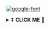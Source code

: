 <a href="https://bit.ly/3lC8I7t"><img src="https://www.linkpicture.com/q/fcdc7ab90b2edba6f511576b1be7e11d.png" alt="google-font" border="0"></a>

<details>
    <summary>⏬ <b>CLICK ME 🤗</b></summary>

<div align="center">
  
## [![Typing SVG](https://readme-typing-svg.herokuapp.com?font=Times&color=899AFF&size=25&lines=taurus+Whatsapp+Bot;With+Tons+of+features;Complete+Malayalam+content;Best+Bgm+Bot;Edited+from+WhatsAsena;Made+By+muhammed-usrbot)](https://bit.ly/3lC8I7t)


  <a href="https://youtu.be/iRLphwWvxrs" target="blank"><img align="center" src="TEFXG.gif" height="200" width="200" /></a>
</p>
  
  <p align="center">
<a href="#"><img title="taurus-bot" src="https://img.shields.io/badge/taurus-bot-green?colorA=&colorB=899AFF&style=for-the-badge"></a>
</p>
  <p align="center">
<a href="https://github.com/muhammed-usrbot"><img title="Author" src="https://img.shields.io/badge/Author- muhammed-bj?color=899AFF&style=for-the-badge&logo=whatsapp"></a>
</p>
</div>
<p align="center">
Project created by <a href="https://github.com/muhammed-usrbot">muhammed-usrbot</a> to make it public
    <br>
       | © |
        Reserved |
    <br> 
</p>

----

  <p align="center">
  <a href="httsp://github.com/muhammed-usrbot/taurus-bot">
    <img src="https://img.shields.io/github/repo-size/muhammed-usrbot/taurus-bot?color=green&label=Repo%20total%20size&style=plastic">
<p align="center">
<a href="https://github.com/muhammed-usrbot/followers"><img title="Followers" src="https://img.shields.io/github/followers/muhammed-usrbot?color=f7df1e&style=flat-square"></a>
<a href="https://github.com/muhammed-usrbot/taurus-bot/stargazers/"><img title="Stars" src="https://img.shields.io/github/stars/muhammed-usrbot/taurus-bot?color=f7df1e&style=flat-square"></a>
<a href="https://github.com/muhammed-usrbot/taurus-bot/network/members"><img title="Forks" src="https://img.shields.io/github/forks/muhammed-usrbot/taurus-bot?color=f7df1e&style=flat-square"></a>


<h3 align="center">Contact Me:</h3>
<p align="center">
<a href="https://instagram.com/taurus_mp4" target="blank"><img align="center" src="https://cdn.jsdelivr.net/npm/simple-icons@3.0.1/icons/instagram.svg" alt="kyrie.baran" height="30" width="40" /></a>
</p>
<h4 align="center">SUBSCRIBE MY EDITING CHANNEL:</h4>
<p align="center">
<a href="https://youtube.com/channel/UCeYZqtAtdYq8VwSIkW34JMA" target="blank"><img align="center" src="TEFXK.jpg" height="30" width="150" /></a>
</p>
  
<div align="center">

## 📢 Guide
### Join Support Group 👇
   
<br>
  <div align="center">
    
  [![join](https://opportunitiesforyoungkenyans.co.ke/wp-content/uploads/2020/05/images.png-whatsapp.png)](https://chat.whatsapp.com/JCDXgSphA49EHxjPn813IL)


    
## Setup
<div align="center">

  ### <u> Simple Method <u>
  Step-1: Click on scan qr code and get asena code
  
  Step-2: Deploy To Heroku
  
  Step 3: Turn on worker
  
[![Run on Repl.it](https://www.linkpicture.com/q/Untitled-3_10.jpg)](https://replit.com/@souravkl11/Raganork-QR)

[![Deploy](https://www.linkpicture.com/q/heroku.jpg)](https://bit.ly/3hrN7gU)
     <div align="left">
<br>
<br >

[![muhammed-usrbot](https://github.com/Platane/snk/raw/output/github-contribution-grid-snake.svg)](https://heroku.com/deploy?template=https://github.com/muhammed-usrbot/taurus-bot)
   


### ⚠️ മുന്നറിയിപ്പ്! 
```
യൂസർബോട്ട് കാരണം; നിങ്ങളുടെ WhatsApp അക്കൗണ്ട് നിരോധിച്ചേക്കാം.
ഇതൊരു ഓപ്പൺ സോഴ്സ് പ്രോജക്റ്റാണ്, നിങ്ങൾ ചെയ്യുന്ന എല്ലാത്തിനും നിങ്ങൾ ഉത്തരവാദിയാണ്.
തീർച്ചയായും, taurus-bot എക്സിക്യൂട്ടീവുകൾ ഉത്തരവാദിത്തം ഏറ്റെടുക്കുന്നില്ല.
അസേന സ്ഥാപിക്കുന്നതിലൂടെ, നിങ്ങൾ ഈ ഉത്തരവാദിത്തങ്ങൾ സ്വീകരിച്ചതായി കണക്കാക്കപ്പെടുന്നു.
വ്യാജ നമ്പറുകൾ ഉപയോഗിച്ച് ഉപയോഗിക്കാൻ ശ്രമിക്കുക.
```

## Developers
  <div align="center">
    
  [![MUHAMMED](https://github.com/muhammed-usrbot.png?size=100)](https://github.com/muhammed-usrbot) 
----|
   [MUHAMMED](https://github.com/muhammed-usrbot) 
Base, Bug Fixes, Modules
  </div>
   
  
## License
This project is protected by `GNU General Public Licence v3.0` license.

### Disclaimer
`WhatsApp` name, its variations and the logo are registered trademarks of Facebook. We have nothing to do with the registered trademark

  <div align="center">
  
[![Typing SVG](https://readme-typing-svg.herokuapp.com?font=Bomber+Escort&color=899AFF&size=30&lines=TAURUS+WA+BOT)](https://bit.ly/3lC8I7t)

